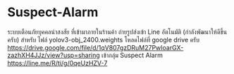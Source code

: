 # Suspect-Alarm
ระบบเตือนภัยบุคคลน่าสงสัย ที่เข้ามาภายในร้านค้า ถ่ายรูปส่งเข้า Line อัตโนมัติ (กำลังพัฒนาให้ดีขึ้นครับ)
สำหรับ ไฟล์ yolov3-obj_2400.weights โหลดไฟล์ที่ google drive ครับ
https://drive.google.com/file/d/1qV807gzDRuM27PwIoarGX-zazhXH4JJz/view?usp=sharing
เข้ากลุ่ม Suspect Alarm https://line.me/R/ti/g/0qeUzHZV-7
